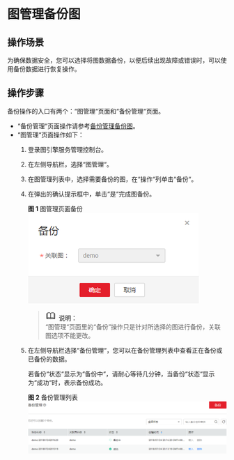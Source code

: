 # 图管理备份图<a name="ges_01_0056"></a>

## 操作场景<a name="section92613514355"></a>

为确保数据安全，您可以选择将图数据备份，以便后续出现故障或错误时，可以使用备份数据进行恢复操作。

## 操作步骤<a name="section1292513134119"></a>

备份操作的入口有两个：“图管理“页面和“备份管理“页面。

-   “备份管理“页面操作请参考[备份管理备份图](备份管理备份图.md)。
-   “图管理“页面操作如下：
    1.  登录图引擎服务管理控制台。
    2.  在左侧导航栏，选择“图管理“。
    3.  在图管理列表中，选择需要备份的图，在“操作“列单击“备份“。
    4.  在弹出的确认提示框中，单击“是“完成图备份。

        **图 1**  图管理页面备份<a name="fig69540596445"></a>  
        ![](figures/图管理页面备份.png "图管理页面备份")

        >![](public_sys-resources/icon-note.gif) **说明：**   
        >“图管理“页面里的“备份”操作只是针对所选择的图进行备份，关联图选项不能更改。  

    5.  在左侧导航栏选择“备份管理“，您可以在备份管理列表中查看正在备份或已备份的数据。

        若备份“状态“显示为“备份中“，请耐心等待几分钟，当备份“状态“显示为“成功“时，表示备份成功。

        **图 2**  备份管理列表<a name="fig911141815441"></a>  
        ![](figures/备份管理列表.png "备份管理列表")



